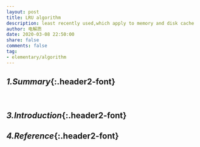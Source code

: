 ```yaml
---
layout: post
title: LRU algorithm
description: least recently used,which apply to memory and disk cache
author: 电解质
date: 2020-03-08 22:50:00
share: false
comments: false
tag: 
- elementary/algorithm
---
```

## *1.Summary*{:.header2-font}
&emsp;&emsp;
## *3.Introduction*{:.header2-font}
## *4.Reference*{:.header2-font}